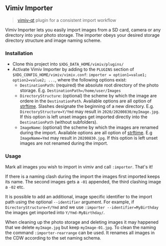 ## Vimiv Importer
> [vimiv-qt](https://github.com/karlch/vimiv-qt) plugin for a consistent import workflow

Vimiv Importer lets you easily import images from a SD card, camera or any directory into your photo storage. The importer obeys your desired storage directory structure and image naming scheme.

### Installation
- Clone this project into `$XDG_DATA_HOME/vimiv/plugins/`
- Activate Vimiv Importer by adding to the `PLUGINS` section of `$XDG_CONFIG_HOME/vimiv/vimiv.conf`: `importer = option1=value1; option2=value2; ...`, where the following options exist:
    - `DestinationPath`: (required) the absolute root directory of the photo storage. E.g. `DestinationPath=/home/user/Images`
    - `DirectoryStructure`: (optional) the scheme by which the image are ordere in the `DestinationPath`. Available options are all option of [strftime](https://strftime.org/). Slashes designate the beginning of a new directory. E.g. `DirectoryStructure=Y/Ymd` may result in `2020/20200830/myImage.jpg`. If this option is left unset images get imported directly into the `DestinationPath` (without subfolders).
    - `ImageName`: (optional) the scheme by which the images are renamed during the import. Available options are all option of [strftime](https://strftime.org/). E.g `ImageName=Ymd` may result in `20200830.jpg`. If this option is left unset images are not renamed during the import.

### Usage
Mark all images you wish to import in vimiv and call `:importer`. That's it!

If there is a naming clash during the import the images first imported keeps its name. The second images gets a `-01` appended, the third clashing image a `-02` etc.

It is possible to add an additional, image specific identifier to the import path using the optional `--identifier` argument. For example, if `DirectoryStructure=Y/Ymd` and we use `:importer --identifier=MyBirthday` the images get imported into `Y/Ymd-MyBirthday/`.

When cleaning up the photo storage and deleting images it may happened that we delete `myImage.jpg` but keep `myImage-01.jpg`. To clean the naming the command `:importer-rearrange` can be used. It renames all images in the CDW according to the set naming schema.
